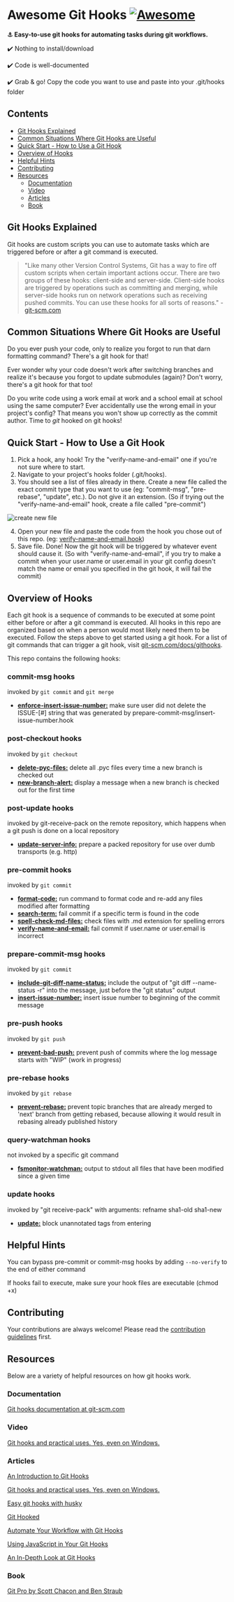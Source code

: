 # Awesome Git Hooks [![Awesome](https://awesome.re/badge-flat2.svg)](https://awesome.re)

**:anchor: Easy-to-use git hooks for automating tasks during git workflows.**

:heavy_check_mark: Nothing to install/download

:heavy_check_mark: Code is well-documented

:heavy_check_mark: Grab & go! Copy the code you want to use and paste into your .git/hooks folder

## Contents

- [Git Hooks Explained](#git-hooks-explained)
- [Common Situations Where Git Hooks are Useful](#common-situations-where-git-hooks-are-useful)
- [Quick Start - How to Use a Git Hook](#quick-start-how-to-use-a-git-hook)
- [Overview of Hooks](#overview-of-hooks)
- [Helpful Hints](#helpful-hints)
- [Contributing](#contributing)
- [Resources](#resources)
  - [Documentation](#documentation)
  - [Video](#video)
  - [Articles](#articles)
  - [Book](#book)

## Git Hooks Explained

Git hooks are custom scripts you can use to automate tasks which are triggered before or after a git command is executed.

> "Like many other Version Control Systems, Git has a way to fire off custom scripts when certain important actions occur. There are two groups of these hooks: client-side and server-side. Client-side hooks are triggered by operations such as committing and merging, while server-side hooks run on network operations such as receiving pushed commits. You can use these hooks for all sorts of reasons." - [git-scm.com](https://git-scm.com/book/en/v2/Customizing-Git-Git-Hooks)

## Common Situations Where Git Hooks are Useful

Do you ever push your code, only to realize you forgot to run that darn formatting command? There's a git hook for that!

Ever wonder why your code doesn't work after switching branches and realize it's because you forgot to update submodules (again)? Don't worry, there's a git hook for that too!

Do you write code using a work email at work and a school email at school using the same computer? Ever accidentally use the wrong email in your project's config? That means you won't show up correctly as the commit author. Time to _git_ hooked on git hooks!

## Quick Start - How to Use a Git Hook

1. Pick a hook, any hook! Try the "verify-name-and-email" one if you're not sure where to start.
2. Navigate to your project's hooks folder (.git/hooks).
3. You should see a list of files already in there. Create a new file called the exact commit type that you want to use (eg: "commit-msg", "pre-rebase", "update", etc.). Do not give it an extension. (So if trying out the "verify-name-and-email" hook, create a file called "pre-commit")

![create new file](create-new-file.gif)

4. Open your new file and paste the code from the hook you chose out of this repo. (eg: [verify-name-and-email.hook](https://github.com/CompSciLauren/git-hooks/blob/master/pre-commit-hooks/verify-name-and-email.hook))
5. Save file. Done! Now the git hook will be triggered by whatever event should cause it. (So with "verify-name-and-email", if you try to make a commit when your user.name or user.email in your git config doesn't match the name or email you specified in the git hook, it will fail the commit)

## Overview of Hooks

Each git hook is a sequence of commands to be executed at some point either before or after a git command is executed. All hooks in this repo are organized based on when a person would most likely need them to be executed. Follow the steps above to get started using a git hook. For a list of git commands that can trigger a git hook, visit [git-scm.com/docs/githooks](https://git-scm.com/docs/githooks).

This repo contains the following hooks:

### commit-msg hooks

invoked by `git commit` and `git merge`

- **[enforce-insert-issue-number:](https://github.com/CompSciLauren/awesome-git-hooks/blob/master/commit-msg-hooks/enforce-insert-issue-number.hook)** make sure user did not delete the ISSUE-[#] string that was generated by prepare-commit-msg/insert-issue-number.hook

### post-checkout hooks

invoked by `git checkout`

- **[delete-pyc-files:](https://github.com/CompSciLauren/awesome-git-hooks/blob/master/post-checkout-hooks/delete-pyc-files.hook)** delete all .pyc files every time a new branch is checked out
- **[new-branch-alert:](https://github.com/CompSciLauren/awesome-git-hooks/blob/master/post-checkout-hooks/new-branch-alert.hook)** display a message when a new branch is checked out for the first time

### post-update hooks

invoked by git-receive-pack on the remote repository, which happens when a git push is done on a local repository

- **[update-server-info:](https://github.com/CompSciLauren/awesome-git-hooks/blob/master/post-update-hooks/update-server-info.hook)** prepare a packed repository for use over dumb transports (e.g. http)

### pre-commit hooks

invoked by `git commit`

- **[format-code:](https://github.com/CompSciLauren/awesome-git-hooks/blob/master/pre-commit-hooks/format-code.hook)** run command to format code and re-add any files modified after formatting
- **[search-term:](https://github.com/CompSciLauren/awesome-git-hooks/blob/master/pre-commit-hooks/search-term.hook)** fail commit if a specific term is found in the code
- **[spell-check-md-files:](https://github.com/CompSciLauren/awesome-git-hooks/blob/master/pre-commit-hooks/spell-check-md-files.hook)** check files with .md extension for spelling errors
- **[verify-name-and-email:](https://github.com/CompSciLauren/awesome-git-hooks/blob/master/pre-commit-hooks/verify-name-and-email.hook)** fail commit if user.name or user.email is incorrect

### prepare-commit-msg hooks

invoked by `git commit`

- **[include-git-diff-name-status:](https://github.com/CompSciLauren/awesome-git-hooks/blob/master/prepare-commit-msg-hooks/include-git-diff-name-status.hook)** include the output of "git diff --name-status -r" into the message, just before the "git status" output
- **[insert-issue-number:](https://github.com/CompSciLauren/awesome-git-hooks/blob/master/prepare-commit-msg-hooks/insert-issue-number.hook)** insert issue number to beginning of the commit message

### pre-push hooks

invoked by `git push`

- **[prevent-bad-push:](https://github.com/CompSciLauren/awesome-git-hooks/blob/master/pre-push-hooks/prevent-bad-push.hook)** prevent push of commits where the log message starts with "WIP" (work in progress)

### pre-rebase hooks

invoked by `git rebase`

- **[prevent-rebase:](https://github.com/CompSciLauren/awesome-git-hooks/blob/master/pre-rebase-hooks/prevent-rebase.hook)** prevent topic branches that are already merged to 'next' branch from getting rebased, because allowing it would result in rebasing already published history

### query-watchman hooks

not invoked by a specific git command

- **[fsmonitor-watchman:](https://github.com/CompSciLauren/awesome-git-hooks/blob/master/query-watchman-hooks/fsmonitor-watchman.hook)** output to stdout all files that have been modified since a given time

### update hooks

invoked by "git receive-pack" with arguments: refname sha1-old sha1-new

- **[update:](https://github.com/CompSciLauren/awesome-git-hooks/blob/master/update-hooks/prevent-unannotated-tags.hook)** block unannotated tags from entering

## Helpful Hints

You can bypass pre-commit or commit-msg hooks by adding `--no-verify` to the end of either command

If hooks fail to execute, make sure your hook files are executable (chmod +x)

## Contributing

Your contributions are always welcome! Please read the [contribution guidelines](CONTRIBUTING.md) first.

## Resources

Below are a variety of helpful resources on how git hooks work.

### Documentation

[Git hooks documentation at git-scm.com](https://git-scm.com/docs/githooks)

### Video

[Git hooks and practical uses. Yes, even on Windows.](http://www.youtube.com/watch?feature=player_embedded&v=fMYv6-SZsSo&t=240s)

### Articles

[An Introduction to Git Hooks](https://www.sitepoint.com/introduction-git-hooks/)

[Git hooks and practical uses. Yes, even on Windows.](https://www.tygertec.com/git-hooks-practical-uses-windows/)

[Easy git hooks with husky](https://www.vojtechruzicka.com/githooks-husky/)

[Git Hooked](https://www.javascriptjanuary.com/blog/git-hooked 'Git Hooked')

[Automate Your Workflow with Git Hooks](https://hackernoon.com/automate-your-workflow-with-git-hooks-fef5d9b2a58c)

[Using JavaScript in Your Git Hooks](https://medium.com/@Sergeon/using-javascript-in-your-git-hooks-f0ce09477334 'Using JavaScript in Your Git Hooks')

[An In-Depth Look at Git Hooks](https://dzone.com/articles/an-in-depth-look-at-git-hooks)

### Book

[Git Pro by Scott Chacon and Ben Straub](https://git-scm.com/book/en/v2)
